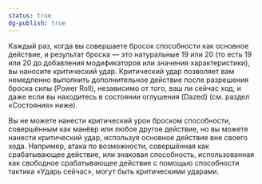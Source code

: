 ```yaml
---
status: true
dg-publish: true
---
```

Каждый раз, когда вы совершаете бросок способности как основное действие, и результат броска — это натуральные 19 или 20 (то есть 19 или 20 до добавления модификаторов или значения характеристики), вы наносите критический удар. Критический удар позволяет вам немедленно выполнить дополнительное действие после разрешения броска силы (Power Roll), независимо от того, ваш ли сейчас ход, и даже если вы находитесь в состоянии оглушения (Dazed) (см. раздел «Состояния» ниже).

Вы не можете нанести критический урон броском способности, совершённым как манёвр или любое другое действие, но вы можете нанести критический удар, используя основное действие вне своего хода. Например, атака по возможности, совершённая как срабатывающее действие, или знаковая способность, использованная как свободное срабатывающее действие с помощью способности тактика «Ударь сейчас», могут быть критическими ударами.